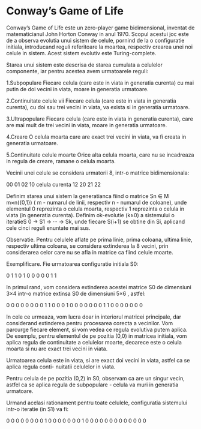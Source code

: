 # Conway’s Game of Life


Conway’s Game of Life este un zero-player game bidimensional, inventat de matematicianul John
Horton Conway in anul 1970. Scopul acestui joc este de a observa evolutia unui sistem de celule,
pornind de la o configuratie initiala, introducand reguli referitoare la moartea, respectiv crearea unei
noi celule in sistem. Acest sistem evolutiv este Turing-complete.

Starea unui sistem este descrisa de starea cumulata a celulelor componente, iar pentru acestea
avem urmatoarele reguli:

1.Subpopulare
Fiecare celula (care este in viata in generatia curenta) cu mai putin de doi vecini in viata, moare in generatia urmatoare.

2.Continuitate celule vii
Fiecare celula (care este in viata in generatia curenta), cu doi sau trei vecini in viata, va exista si in generatia urmatoare.

3.Ultrapopulare
Fiecare celula (care este in viata in generatia curenta), care are mai mult de trei vecini in viata, moare in generatia urmatoare.

4.Creare
O celula moarta care are exact trei vecini in viata, va fi creata in generatia urmatoare.

5.Continuitate celule moarte
Orice alta celula moarta, care nu se incadreaza in regula de creare, ramane o celula moarta.


Vecinii unei celule se considera urmatorii 8, intr-o matrice bidimensionala:

00          01          02
10    celula curenta    12
20          21          22

Definim starea unui sistem la generatianca fiind o matrice Sn ∈ M m×n({0,1}) ( m - numarul de linii, respectiv n - numarul de coloane), unde elementul 0 reprezinta o celula moarta, respectiv 1 reprezinta o celula in viata (in generatia curenta). Definim ok-evolutie (k≥0) a sistemului o iteratieS 0 → S1 → ··· → Sk, unde fiecare S(i+1) se obtine din Si, aplicand cele cinci reguli enuntate mai sus. 

Observatie.
Pentru celulele aflate pe prima linie, prima coloana, ultima linie, respectiv ultima coloana, se considera extinderea la 8 vecini, prin considerarea celor care nu se afla in matrice ca fiind celule moarte. 

Exemplificare.
Fie urmatoarea configuratie initiala S0:

0 1 1 0
1 0 0 0
0 0 1 1

In primul rand, vom considera extinderea acestei matrice S0 de dimensiuni 3×4 intr-o matrice extinsa S0 de dimensiuni 5×6 , astfel:

0 0 0 0 0 0
0 0 1 1 0 0
0 1 0 0 0 0
0 0 0 1 1 0
0 0 0 0 0 0

In cele ce urmeaza, vom lucra doar in interiorul matricei principale, dar considerand extinderea pentru procesarea corecta a vecinilor. Vom parcurge fiecare element, si vom vedea ce regula evolutiva putem aplica. De exemplu, pentru elementul de pe pozitia (0,0) in matricea initiala, vom aplica regula de continuitate a celulelor moarte, deoarece este o celula moarta si nu are exact trei vecini in viata. 

Urmatoarea celula este in viata, si are exact doi vecini in viata, astfel ca se aplica regula conti- nuitatii celulelor in viata. 

Pentru celula de pe pozitia (0,2) in S0, observam ca are un singur vecin, astfel ca se aplica regula de subpopulare - celula va muri in generatia urmatoare. 

Urmand acelasi rationament pentru toate celulele, configuratia sistemului intr-o iteratie (in S1) va fi:

0 0 0 0 0 0
0 0 1 0 0 0
0 0 0 0 1 0
0 0 0 0 0 0
0 0 0 0 0 0

